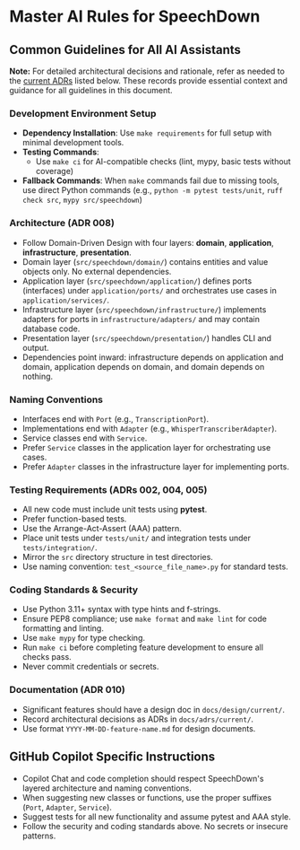 # Master AI Rules for SpeechDown


## Common Guidelines for All AI Assistants

**Note:** For detailed architectural decisions and rationale, refer as needed to the [current ADRs](../../adrs/current/) listed below. These records provide essential context and guidance for all guidelines in this document.

### Development Environment Setup
- **Dependency Installation**: Use `make requirements` for full setup with minimal development tools.
- **Testing Commands**: 
  - Use `make ci` for AI-compatible checks (lint, mypy, basic tests without coverage)
- **Fallback Commands**: When `make` commands fail due to missing tools, use direct Python commands (e.g., `python -m pytest tests/unit`, `ruff check src`, `mypy src/speechdown`)

### Architecture (ADR 008)
- Follow Domain-Driven Design with four layers: **domain**, **application**, **infrastructure**, **presentation**.
- Domain layer (`src/speechdown/domain/`) contains entities and value objects only. No external dependencies.
- Application layer (`src/speechdown/application/`) defines ports (interfaces) under `application/ports/` and orchestrates use cases in `application/services/`.
- Infrastructure layer (`src/speechdown/infrastructure/`) implements adapters for ports in `infrastructure/adapters/` and may contain database code.
- Presentation layer (`src/speechdown/presentation/`) handles CLI and output.
- Dependencies point inward: infrastructure depends on application and domain, application depends on domain, and domain depends on nothing.

### Naming Conventions
- Interfaces end with `Port` (e.g., `TranscriptionPort`).
- Implementations end with `Adapter` (e.g., `WhisperTranscriberAdapter`).
- Service classes end with `Service`.
- Prefer `Service` classes in the application layer for orchestrating use cases.
- Prefer `Adapter` classes in the infrastructure layer for implementing ports.

### Testing Requirements (ADRs 002, 004, 005)
- All new code must include unit tests using **pytest**.
- Prefer function-based tests.
- Use the Arrange-Act-Assert (AAA) pattern.
- Place unit tests under `tests/unit/` and integration tests under `tests/integration/`.
- Mirror the `src` directory structure in test directories.
- Use naming convention: `test_<source_file_name>.py` for standard tests.

### Coding Standards & Security
- Use Python 3.11+ syntax with type hints and f-strings.
- Ensure PEP8 compliance; use `make format` and `make lint` for code formatting and linting.
- Use `make mypy` for type checking.
- Run `make ci` before completing feature development to ensure all checks pass.
- Never commit credentials or secrets.

### Documentation (ADR 010)
- Significant features should have a design doc in `docs/design/current/`.
- Record architectural decisions as ADRs in `docs/adrs/current/`.
- Use format `YYYY-MM-DD-feature-name.md` for design documents.

## GitHub Copilot Specific Instructions
- Copilot Chat and code completion should respect SpeechDown's layered architecture and naming conventions.
- When suggesting new classes or functions, use the proper suffixes (`Port`, `Adapter`, `Service`).
- Suggest tests for all new functionality and assume pytest and AAA style.
- Follow the security and coding standards above. No secrets or insecure patterns.

